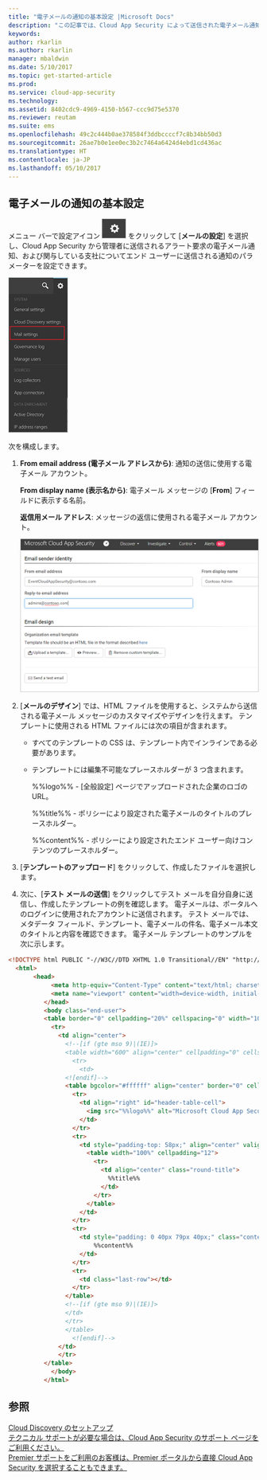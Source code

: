 ```yaml
---
title: "電子メールの通知の基本設定 |Microsoft Docs"
description: "この記事では、Cloud App Security によって送信された電子メール通知を個人用に設定する方法について情報を提供します。"
keywords: 
author: rkarlin
ms.author: rkarlin
manager: mbaldwin
ms.date: 5/10/2017
ms.topic: get-started-article
ms.prod: 
ms.service: cloud-app-security
ms.technology: 
ms.assetid: 8402cdc9-4969-4150-b567-ccc9d75e5370
ms.reviewer: reutam
ms.suite: ems
ms.openlocfilehash: 49c2c444b0ae378584f3ddbccccf7c8b34bb50d3
ms.sourcegitcommit: 26ae7b0e1ee0ec3b2c7464a6424d4ebd1cd436ac
ms.translationtype: HT
ms.contentlocale: ja-JP
ms.lasthandoff: 05/10/2017
---
```

##  <a name="mailsettings"></a> 電子メールの通知の基本設定  
メニュー バーで設定アイコン ![設定アイコン](./media/settings-icon.png "設定アイコン") をクリックして [**メールの設定**] を選択し、Cloud App Security から管理者に送信されるアラート要求の電子メール通知、および関与している支社についてエンド ユーザーに送信される通知のパラメーターを設定できます。  
  
![[メールの設定] メニュー](./media/mail-setting-menu.png "[メールの設定] メニュー")  
  
次を構成します。  
  
1.  **From email address (電子メール アドレスから)**: 通知の送信に使用する電子メール アカウント。  
  
     **From display name (表示名から)**: 電子メール メッセージの [**From**] フィールドに表示する名前。  
  
     **返信用メール アドレス**: メッセージの返信に使用される電子メール アカウント。  
  
     ![[メールの設定] の構成](./media/mail-settings-config.png "[メールの設定] の構成")  
  
2.  [**メールのデザイン**] では、HTML ファイルを使用すると、システムから送信される電子メール メッセージのカスタマイズやデザインを行えます。 テンプレートに使用される HTML ファイルには次の項目が含まれます。  
  
    -   すべてのテンプレートの CSS は、テンプレート内でインラインである必要があります。  
  
    -   テンプレートには編集不可能なプレースホルダーが 3 つ含まれます。  
  
         %%logo%% - [全般設定] ページでアップロードされた企業のロゴの URL。  
  
         %%title%% - ポリシーにより設定された電子メールのタイトルのプレースホルダー。  

         %%content%% - ポリシーにより設定されたエンド ユーザー向けコンテンツのプレースホルダー。  
     
3.  [**テンプレートのアップロード**] をクリックして、作成したファイルを選択します。 

4. 次に、[**テスト メールの送信**] をクリックしてテスト メールを自分自身に送信し、作成したテンプレートの例を確認します。 電子メールは、ポータルへのログインに使用されたアカウントに送信されます。 テスト メールでは、メタデータ フィールド、テンプレート、電子メールの件名、電子メール本文のタイトルと内容を確認できます。  電子メール テンプレートのサンプルを次に示します。 



```html
<!DOCTYPE html PUBLIC "-//W3C//DTD XHTML 1.0 Transitional//EN" "http://www.w3.org/TR/xhtml1/DTD/xhtml1-transitional.dtd">
  <html>  
       <head>  
            <meta http-equiv="Content-Type" content="text/html; charset=UTF-8"/>  
            <meta name="viewport" content="width=device-width, initial-scale=1.0"/>  
          </head>  
          <body class="end-user">  
          <table border="0" cellpadding="20%" cellspacing="0" width="100%" id="background-table">  
            <tr>  
              <td align="center">  
                <!--[if (gte mso 9)|(IE)]>  
                <table width="600" align="center" cellpadding="0" cellspacing="0" border="0">  
                  <tr>  
                    <td>  
                <![endif]-->  
                <table bgcolor="#ffffff" align="center" border="0" cellpadding="0" cellspacing="0" style="padding-bottom: 40px;" id="container-table">  
                  <tr>  
                    <td align="right" id="header-table-cell">  
                      <img src="%%logo%%" alt="Microsoft Cloud App Security" id="org-logo" />  
                    </td>  
                  </tr>  
                  <tr>  
                    <td style="padding-top: 58px;" align="center" valign="top">  
                      <table width="100%" cellpadding="12">  
                        <tr>  
                          <td align="center" class="round-title">  
                            %%title%%  
                          </td>  
                        </tr>  
                      </table>  
                    </td>  
                  </tr>  
                  <tr>  
                    <td style="padding: 0 40px 79px 40px;" class="content-table-cell" align="left" valign="top">  
                        %%content%%  
                    </td>  
                  </tr>  
                  <tr>  
                    <td class="last-row"></td>  
                  </tr>  
                </table>  
                <!--[if (gte mso 9)|(IE)]>  
                </td>  
                </tr>  
                </table>  
                  <![endif]-->  
              </td>  
              </tr>  
          </table>  
            </body>  
          </html>  
   ```
  

  
  

  
    
## <a name="see-also"></a>参照  
[Cloud Discovery のセットアップ](set-up-cloud-discovery.md)   
[テクニカル サポートが必要な場合は、Cloud App Security のサポート ページをご利用ください。](http://support.microsoft.com/oas/default.aspx?prid=16031)   
[Premier サポートをご利用のお客様は、Premier ポータルから直接 Cloud App Security を選択することもできます。](https://premier.microsoft.com/)  
  
  